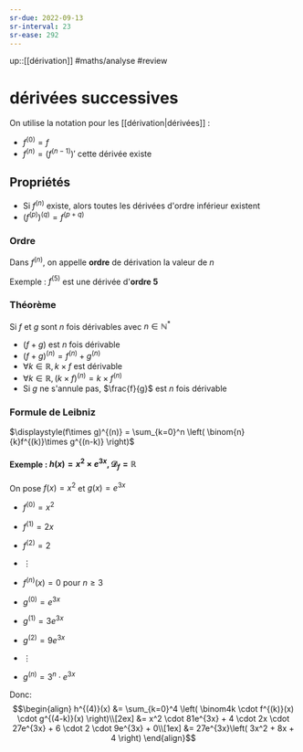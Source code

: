 ```yaml
---
sr-due: 2022-09-13
sr-interval: 23
sr-ease: 292
---
```

up::[[dérivation]]
#maths/analyse #review 
# dérivées successives

On utilise la notation pour les [[dérivation|dérivées]] : 
 - $f^{(0)}=f$
 - $f^{(n)} = (f^{(n-1)})'$ cette dérivée existe

## Propriétés

  - Si $f^{(n)}$ existe, alors toutes les dérivées d'ordre inférieur existent
  - $\left(f^{(p)}\right)^{(q)} = f^{(p+q)}$

### Ordre
Dans $f^{(n)}$, on appelle **ordre** de dérivation la valeur de $n$

Exemple :
$f^{(5)}$ est une dérivée d'**ordre 5**

### Théorème
Si $f$ et $g$ sont $n$ fois dérivables avec $n\in\mathbb N^*$
 - $(f+g)$ est $n$ fois dérivable
 - $(f+g)^{(n)} = f^{(n)}+g^{(n)}$
 - $\forall k\in\mathbb R, k\times f\text{ est dérivable}$
 - $\forall k\in\mathbb R, (k\times f)^{(n)} = k\times f^{(n)}$
 - Si $g$ ne s'annule pas, $\frac{f}{g}$ est $n$ fois dérivable
 
 
### Formule de Leibniz
$\displaystyle(f\times g)^{(n)} = \sum_{k=0}^n \left( \binom{n}{k}f^{(k)}\times g^{(n-k)} \right)$

#### Exemple : $h(x) = x^2 \times e^{3x}, \mathscr D_f = \mathbb R$
On pose $f(x) = x^2$ et $g(x) = e^{3x}$
- $f^{(0)}=x^2$
- $f^{(1)}=2x$
- $f^{(2)} = 2$
- $\vdots$
- $f^{(n)}(x) = 0$ pour $n\geq 3$

- $g^{(0)} = e^{3x}$
- $g^{(1)}=3e^{3x}$
- $g^{(2)}=9e^{3x}$
- $\vdots$
- $g^{(n)}=3^n \cdot e^{3x}$

Donc:
$$\begin{align}
h^{(4)}(x) &= \sum_{k=0}^4 \left( \binom4k \cdot f^{(k)}(x) \cdot g^{(4-k)}(x) \right)\\[2ex]
&= x^2 \cdot 81e^{3x} + 4 \cdot 2x \cdot 27e^{3x} + 6 \cdot 2 \cdot 9e^{3x} + 0\\[1ex]
&= 27e^{3x}\left( 3x^2 + 8x + 4 \right)
\end{align}$$

